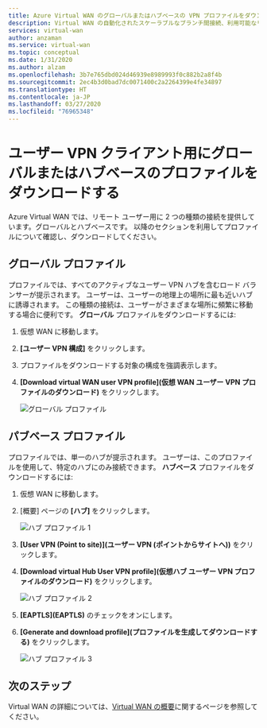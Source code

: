 ```yaml
---
title: Azure Virtual WAN のグローバルまたはハブベースの VPN プロファイルをダウンロードする | Microsoft Docs
description: Virtual WAN の自動化されたスケーラブルなブランチ間接続、利用可能なリージョン、パートナーについて説明します。
services: virtual-wan
author: anzaman
ms.service: virtual-wan
ms.topic: conceptual
ms.date: 1/31/2020
ms.author: alzam
ms.openlocfilehash: 3b7e765dbd024d46939e8989993f0c882b2a8f4b
ms.sourcegitcommit: 2ec4b3d0bad7dc0071400c2a2264399e4fe34897
ms.translationtype: HT
ms.contentlocale: ja-JP
ms.lasthandoff: 03/27/2020
ms.locfileid: "76965348"
---
```

# <a name="download-a-global-or-hub-based-profile-for-user-vpn-clients"></a>ユーザー VPN クライアント用にグローバルまたはハブベースのプロファイルをダウンロードする

Azure Virtual WAN では、リモート ユーザー用に 2 つの種類の接続を提供しています。グローバルとハブベースです。 以降のセクションを利用してプロファイルについて確認し、ダウンロードしてください。

## <a name="global-profile"></a>グローバル プロファイル

プロファイルでは、すべてのアクティブなユーザー VPN ハブを含むロード バランサーが提示されます。 ユーザーは、ユーザーの地理上の場所に最も近いハブに誘導されます。 この種類の接続は、ユーザーがさまざまな場所に頻繁に移動する場合に便利です。 **グローバル** プロファイルをダウンロードするには:

1. 仮想 WAN に移動します。
2. **[ユーザー VPN 構成]** をクリックします。
3. プロファイルをダウンロードする対象の構成を強調表示します。
4. **[Download virtual WAN user VPN profile]\(仮想 WAN ユーザー VPN プロファイルのダウンロード\)** をクリックします。

   ![グローバル プロファイル](./media/global-hub-profile/global1.png)

## <a name="hub-based-profile"></a>パブベース プロファイル

プロファイルでは、単一のハブが提示されます。 ユーザーは、このプロファイルを使用して、特定のハブにのみ接続できます。 **ハブベース** プロファイルをダウンロードするには:

1. 仮想 WAN に移動します。
2. [概要] ページの **[ハブ]** をクリックします。

    ![ハブ プロファイル 1](./media/global-hub-profile/hub1.png)
3. **[User VPN (Point to site)]\(ユーザー VPN (ポイントからサイトへ)\)** をクリックします。
4. **[Download virtual Hub User VPN profile]\(仮想ハブ ユーザー VPN プロファイルのダウンロード\)** をクリックします。

   ![ハブ プロファイル 2](./media/global-hub-profile/hub2.png)
5. **[EAPTLS]\(EAPTLS\)** のチェックをオンにします。
6. **[Generate and download profile]\(プロファイルを生成してダウンロードする\)** をクリックします。

   ![ハブ プロファイル 3](./media/global-hub-profile/download.png)

## <a name="next-steps"></a>次のステップ

Virtual WAN の詳細については、[Virtual WAN の概要](virtual-wan-about.md)に関するページを参照してください。

